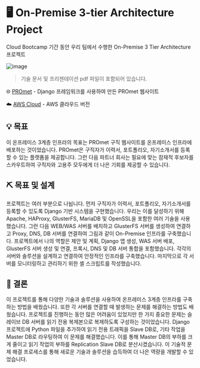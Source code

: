 # 🖥️  On-Premise 3-tier Architecture Project

Cloud Bootcamp 기간 동안 우리 팀에서 수행한 On-Premise 3 Tier Architecture 프로젝트

![image](https://user-images.githubusercontent.com/76054852/230912393-54f73945-a501-4db3-8281-8e6c88b4eb47.png)

> 기술 문서 및 프리젠테이션 pdf 파일이 포함되어 있습니다.

🌐 [PROmet](https://github.com/Waji-97/PROmet-Website) - Django 프레임워크를 사용하여 만든 PROmet 웹사이트

☁️ [AWS Cloud](https://github.com/Waji-97/PROmet-Cloud-Migration-Project) - AWS 클라우드 버전


## 💡 목표

이 온프레미스 3계층 인프라의 목표는 PROmet 구직 웹사이트를 온프레미스 인프라에 배포하는 것이었습니다. PROmet은 구직자가 이력서, 포트폴리오, 자기소개서를 등록할 수 있는 플랫폼을 제공합니다. 그런 다음 파트너 회사는 필요에 맞는 잠재적 후보자를 스카우트하여 구직자와 고용주 모두에게 더 나은 기회를 제공할 수 있습니다.

## ⛏️ 목표 및 설계
프로젝트는 여러 부분으로 나뉩니다. 먼저 구직자가 이력서, 포트폴리오, 자기소개서를 등록할 수 있도록 Django 기반 시스템을 구현했습니다. 우리는 이를 달성하기 위해 Apache, HAProxy, GlusterFS, MariaDB 및 OpenSSL을 포함한 여러 기술을 사용했습니다. 그런 다음 WEB/WAS 서버를 배치하고 GlusterFS 서버를 생성하여 연결하고 Proxy, DNS, DB 서버를 연결하여 그림과 같이 On-Premise 인프라를 구축했습니다. 프로젝트에서 나의 역할은 제안 및 계획, Django 앱 생성, WAS 서버 배포, GlusterFS 서버 생성 및 연결, 프록시, DNS 및 DB 서버 통합을 포함했습니다. 각각의 서버와 솔루션을 설계하고 연결하여 안정적인 인프라를 구축했습니다. 마지막으로 각 서버를 모니터링하고 관리하기 위한 셸 스크립트를 작성했습니다.

## 📝 결론

이 프로젝트를 통해 다양한 기술과 솔루션을 사용하여 온프레미스 3계층 인프라를 구축하는 방법을 배웠습니다. 또한 각 서버를 연결할 때 발생하는 문제를 해결하는 방법도 배웠습니다. 프로젝트를 진행하는 동안 많은 어려움이 있었지만 한 가지 중요한 문제는 슬레이브 DB 서버를 읽기 전용 복제본으로 복제하도록 구성하는 것이었습니다. Django 프로젝트에 Python 파일을 추가하여 읽기 전용 트래픽을 Slave DB로, 기타 작업을 Master DB로 라우팅하여 이 문제를 해결했습니다. 이를 통해 Master DB의 부하를 크게 줄이고 읽기 작업의 부하를 Replication Slave DB로 분산시켰습니다. 이 기술적 문제 해결 프로세스를 통해 새로운 기술과 솔루션을 습득하여 더 나은 역량을 개발할 수 있었습니다.
